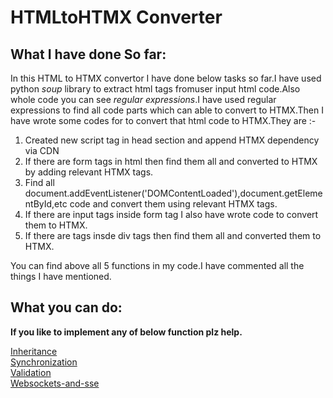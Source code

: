 # HTMLtoHTMX Converter
## What I have done So far:
<p>In this HTML to HTMX convertor I have done below tasks so far.I have used python <i>soup</i> library to extract html tags fromuser input html code.Also whole code you can see <i>regular expressions</i>.I have used regular expressions to find all code parts which can able to convert to HTMX.Then I have wrote some codes for to convert that html code to HTMX.They are :-</p>

<ol>
  <li>Created new script tag in head section and append HTMX dependency via CDN</li>
  <li>If there are form tags in html then find them all and converted to HTMX by adding relevant HTMX tags.</li>
  <li>Find all document.addEventListener('DOMContentLoaded'),document.getElementById,etc code and convert them using relevant HTMX tags.</li>
  <li>If there are input tags inside form tag I also have wrote code to convert them to HTMX.</li>
  <li>If there are <a> tags insde div tags then find them all and converted them to HTMX.</li>
</ol>

You can find above all 5 functions in my code.I have commented all the things I have mentioned.

## What you can do:
<b>If you like to implement any of below function plz help.</b>

<a href="https://htmx.org/docs/#inheritance">Inheritance</a><br>
<a href="https://htmx.org/docs/#synchronization">Synchronization</a><br>
<a href="https://htmx.org/docs/#validation">Validation</a><br>
<a href="https://htmx.org/docs/#websockets-and-sse">Websockets-and-sse</a><br>




